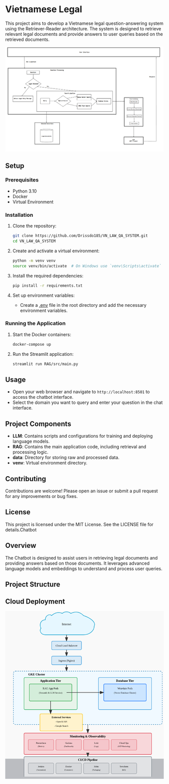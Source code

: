 # Vietnamese Legal 
This project aims to develop a Vietnamese legal question-answering system using the Retriever-Reader architecture. The system is designed to retrieve relevant legal documents and provide answers to user queries based on the retrieved documents.

![Overview](assets/overview_system.png)
## Setup

### Prerequisites
- Python 3.10
- Docker
- Virtual Environment

### Installation
1. Clone the repository:
    ```sh
    git clone https://github.com/Drissdo185/VN_LAW_QA_SYSTEM.git
    cd VN_LAW_QA_SYSTEM
    ```

2. Create and activate a virtual environment:
    ```sh
    python -m venv venv
    source venv/bin/activate  # On Windows use `venv\Scripts\activate`
    ```

3. Install the required dependencies:
    ```sh
    pip install -r requirements.txt
    ```

4. Set up environment variables:
    - Create a [.env](http://_vscodecontentref_/4) file in the root directory and add the necessary environment variables.

### Running the Application
1. Start the Docker containers:
    ```sh
    docker-compose up
    ```

2. Run the Streamlit application:
    ```sh
    streamlit run RAG/src/main.py
    ```

## Usage
- Open your web browser and navigate to `http://localhost:8501` to access the chatbot interface.
- Select the domain you want to query and enter your question in the chat interface.

## Project Components
- **LLM**: Contains scripts and configurations for training and deploying language models.
- **RAG**: Contains the main application code, including retrieval and processing logic.
- **data**: Directory for storing raw and processed data.
- **venv**: Virtual environment directory.

## Contributing
Contributions are welcome! Please open an issue or submit a pull request for any improvements or bug fixes.

## License
This project is licensed under the MIT License. See the LICENSE file for details.Chatbot

## Overview
The Chatbot is designed to assist users in retrieving legal documents and providing answers based on those documents. It leverages advanced language models and embeddings to understand and process user queries.

## Project Structure


## Cloud Deployment
![Cloud](assets/image.png)
